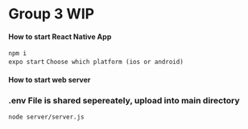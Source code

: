 <h1>Group 3 WIP</h1>
<h4>How to start React Native App</h4>
<code>npm i</code><br/>
<code>expo start</code>
<code>Choose which platform (ios or android)</code>
<h4>How to start web server</h4>
<h3>.env File is shared sepereately, upload into main directory</h3>
<code>node server/server.js</code>
